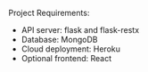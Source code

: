 Project Requirements: 
  - API server: flask and flask-restx
  - Database: MongoDB
  - Cloud deployment: Heroku
  - Optional frontend: React
